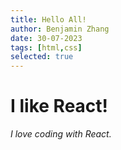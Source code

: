```yaml
---
title: Hello All!
author: Benjamin Zhang
date: 30-07-2023
tags: [html,css]
selected: true
---
```


# I like React!

_I love coding with React._
